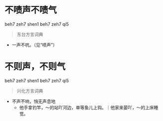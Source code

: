 # 不啧声不啧气
beh7 zeh7 shen1 beh7 zeh7 qi5
> 东台方言词典
- 一声不吭。（见“啧声”）

# 不则声，不则气
beh7 zeh7 shen1 beh7 zeh7 qi5
> 兴化方言词典
- 不声不响，悄无声息地
  - 他手拿钓竿，～的站吖河边，单等鱼儿上钩。｜他家来晏吖，～的上床睡觉。
